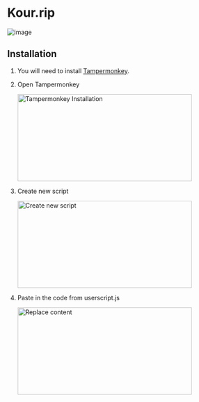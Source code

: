 # Kour.rip
![image](https://cheap.estrogen.supply/KqRdlnllrD.gif)

## Installation
1. You will need to install [Tampermonkey](https://chromewebstore.google.com/detail/tampermonkey/dhdgffkkebhmkfjojejmpbldmpobfkfo?hl=en).
2. Open Tampermonkey
   
   <img src="https://cheap.estrogen.supply/1x5AoohHAt.png" alt="Tampermonkey Installation" width="400" height="200">

3. Create new script

   <img src="https://cheap.estrogen.supply/zvSH4QqZ18.png" alt="Create new script" width="400" height="200">
4. Paste in the code from userscript.js

    <img src="https://cheap.estrogen.supply/Nn7Vs7VAeN.png" alt="Replace content" width="400" height="200">
